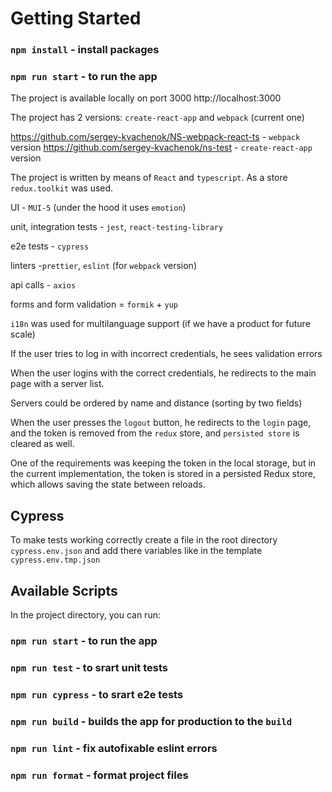 # Getting Started
### `npm install` - install packages
### `npm run start` - to run the app

The project is available locally on port 3000
http://localhost:3000

The project has 2 versions: `create-react-app` and `webpack` (current one)

https://github.com/sergey-kvachenok/NS-webpack-react-ts - `webpack` version
https://github.com/sergey-kvachenok/ns-test - `create-react-app` version

The project is written by means of `React` and `typescript`. As a store `redux.toolkit` was used.

UI - `MUI-5` (under the hood it uses `emotion`)

unit, integration tests - `jest`, `react-testing-library`

e2e tests - `cypress`

linters -`prettier`, `eslint` (for `webpack` version)

api calls - `axios`

forms and form validation = `formik` + `yup`

`i18n` was used for multilanguage support (if we have a product for future scale)

If the user tries to log in with incorrect credentials, he sees validation errors

When the user logins with the correct credentials, he redirects to the main page with a server list.

Servers could be ordered by name and distance (sorting by two fields)

When the user presses the `logout` button, he redirects to the `login` page, and the token is removed from the `redux` store, and `persisted store` is cleared as well.

One of the requirements was keeping the token in the local storage, but in the current implementation, the token is stored in a persisted Redux store, which allows saving the state between reloads.

## Cypress
To make tests working correctly create a file in the root directory `cypress.env.json` and add there variables like in the template `cypress.env.tmp.json`

## Available Scripts

In the project directory, you can run:

### `npm run start` - to run the app
### `npm run test` - to srart unit tests
### `npm run cypress` - to srart e2e tests
### `npm run build` - builds the app for production to the `build`
### `npm run lint` - fix autofixable eslint errors
### `npm run format` - format project files

